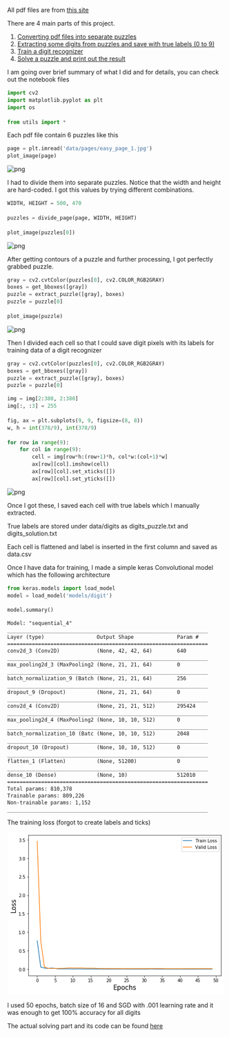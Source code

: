 All pdf files are from [this site](http://www.sudoku-download.net/sudoku_9x9.php)

There are 4 main parts of this project.
1. [Converting pdf files into separate puzzles]()
2. [Extracting some digits from puzzles and save with true labels (0 to 9)]()
3. [Train a digit recognizer]()
4. [Solve a puzzle and print out the result]()

I am going over brief summary of what I did and for details, you can check out the notebook files


```python
import cv2
import matplotlib.pyplot as plt
import os

from utils import *
```

Each pdf file contain 6 puzzles like this


```python
page = plt.imread('data/pages/easy_page_1.jpg')
plot_image(page)
```


![png](README_files/README_5_0.png)


I had to divide them into separate puzzles. Notice that the width and height are hard-coded. I got this values by trying different combinations.


```python
WIDTH, HEIGHT = 500, 470

puzzles = divide_page(page, WIDTH, HEIGHT)

plot_image(puzzles[0])
```


![png](README_files/README_7_0.png)


After getting contours of a puzzle and further processing, I got perfectly grabbed puzzle.


```python
gray = cv2.cvtColor(puzzles[0], cv2.COLOR_RGB2GRAY)
boxes = get_bboxes([gray])
puzzle = extract_puzzle([gray], boxes)
puzzle = puzzle[0]

plot_image(puzzle)
```


![png](README_files/README_9_0.png)


Then I divided each cell so that I could save digit pixels with its labels for training data of a digit recognizer


```python
gray = cv2.cvtColor(puzzles[0], cv2.COLOR_RGB2GRAY)
boxes = get_bboxes([gray])
puzzle = extract_puzzle([gray], boxes)
puzzle = puzzle[0]
```


```python
img = img[2:380, 2:380]
img[:, :3] = 255

fig, ax = plt.subplots(9, 9, figsize=(8, 8))
w, h = int(378/9), int(378/9)

for row in range(9):
    for col in range(9):
        cell = img[row*h:(row+1)*h, col*w:(col+1)*w]
        ax[row][col].imshow(cell)
        ax[row][col].set_xticks([])
        ax[row][col].set_yticks([])
```


![png](README_files/README_12_0.png)


Once I got these, I saved each cell with true labels which I manually extracted.

True labels are stored under data/digits as digits_puzzle.txt and digits_solution.txt

Each cell is flattened and label is inserted in the first column and saved as data.csv

Once I have data for training, I made a simple keras Convolutional model which has the following architecture


```python
from keras.models import load_model
model = load_model('models/digit')

model.summary()
```

    Model: "sequential_4"
    _________________________________________________________________
    Layer (type)                 Output Shape              Param #   
    =================================================================
    conv2d_3 (Conv2D)            (None, 42, 42, 64)        640       
    _________________________________________________________________
    max_pooling2d_3 (MaxPooling2 (None, 21, 21, 64)        0         
    _________________________________________________________________
    batch_normalization_9 (Batch (None, 21, 21, 64)        256       
    _________________________________________________________________
    dropout_9 (Dropout)          (None, 21, 21, 64)        0         
    _________________________________________________________________
    conv2d_4 (Conv2D)            (None, 21, 21, 512)       295424    
    _________________________________________________________________
    max_pooling2d_4 (MaxPooling2 (None, 10, 10, 512)       0         
    _________________________________________________________________
    batch_normalization_10 (Batc (None, 10, 10, 512)       2048      
    _________________________________________________________________
    dropout_10 (Dropout)         (None, 10, 10, 512)       0         
    _________________________________________________________________
    flatten_1 (Flatten)          (None, 51200)             0         
    _________________________________________________________________
    dense_10 (Dense)             (None, 10)                512010    
    =================================================================
    Total params: 810,378
    Trainable params: 809,226
    Non-trainable params: 1,152
    _________________________________________________________________


The training loss (forgot to create labels and ticks)

!['Loss'](reports/digit_recognizer_files/digit_recognizer_8_0.png)

I used 50 epochs, batch size of 16 and SGD with .001 learning rate and it was enough to get 100% accuracy for all digits

The actual solving part and its code can be found [here]()
